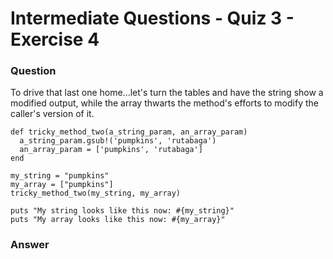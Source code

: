 # Intermediate Questions - Quiz 3 - Exercise 4

### Question
To drive that last one home...let's turn the tables and have the string show a modified output, while the array thwarts the method's efforts to modify the caller's version of it.

```
def tricky_method_two(a_string_param, an_array_param)
  a_string_param.gsub!('pumpkins', 'rutabaga')
  an_array_param = ['pumpkins', 'rutabaga']
end

my_string = "pumpkins"
my_array = ["pumpkins"]
tricky_method_two(my_string, my_array)

puts "My string looks like this now: #{my_string}"
puts "My array looks like this now: #{my_array}"
```

### Answer
